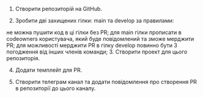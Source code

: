 1. Створити репозиторій на GitHub.

2. Зробити дві захищених гілки: main та develop за правилами:

не можна пушити код в ці гілки без PR;
для main гілки прописати в codeowners користувача, який буде повідомлений та зможе мерджити PR;
для можливості мерджити PR в гілку develop повинно бути 3 погодження від інших членів команди;
3. Створити проект для цього репозиторія.

4. Додати темплейт для PR.

5. Створити телеграм канал та додати повідомлення про створення PR в репозиторії до цього каналу.
